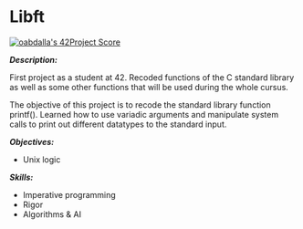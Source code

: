 # Libft
[![oabdalla's 42Project Score](https://badge42.herokuapp.com/api/project/oabdalla/Libft)](https://github.com/JaeSeoKim/badge42)

***Description:***

First project as a student at 42. Recoded functions of the C standard library as well as some other functions that will be used during the whole cursus.

The objective of this project is to recode the standard library function printf(). Learned how to use variadic arguments and manipulate system calls to print out different datatypes to the standard input.

***Objectives:***
- Unix logic

***Skills:***
- Imperative programming
- Rigor
- Algorithms & AI
